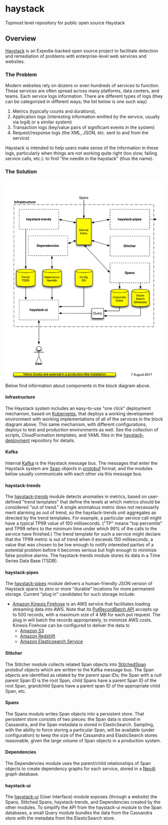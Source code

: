 # haystack
Topmost level repository for public open source Haystack

## Overview
[Haystack](https://github.com/ExpediaDotCom/haystack) is an Expedia-backed open source project to facilitate detection 
and remediation of problems with enterprise-level web services and websites.

### The Problem
Modern websites rely on dozens or even hundreds of services to function. These services are often spread across many
platforms, data centers, and teams. Each service logs information. There are different types of logs (they can be 
categorized in different ways; the list below is one such way) 
1. Metrics (typically counts and durations), 
2. Application logs (interesting information emitted by the service, usually via log4j or a similar system)
3. Transaction logs (key/value pairs of significant events in the system)
4. Request/response logs (the XML, JSON, etc. sent to and from the service)

Haystack is intended to help users make sense of the information in these logs, particularly when things are not
working quite right (too slow, failing service calls, etc.): to find "the needle in the haystack" (thus the name).

### The Solution
![High Level Block Diagram](docs/images/HaystackComponents.png)
Below find information about components in the block diagram above.

#### Infrastructure
The Haystack system includes an easy-to-use "one click" deployment mechanism, based on 
[Kubernetes](https://en.wikipedia.org/wiki/Kubernetes), that deploys a working development environment with working
implementations of all of the services in the block diagram above. This same mechanism, with different configurations, 
deploys to test and production environments as well. See the collection of scripts, CloudFormation templates, and YAML 
files in the [haystack-deployment](https://github.com/ExpediaDotCom/haystack-deployment) repository for details.

#### Kafka
Internal [Kafka](https://en.wikipedia.org/wiki/Apache_Kafka) is the Haystack message bus. The messages that enter the
Haystack system are [Span](https://github.com/ExpediaDotCom/haystack-idl/blob/master/proto/span.proto) objects in
[protobuf](https://en.wikipedia.org/wiki/Protocol_Buffers) format, and the modules below usually communicate with
each other via this message bus.

#### haystack-trends
The [haystack-trends](https://github.com/ExpediaDotCom/haystack-trends) module detects anomalies in metrics, based on 
user-defined "trend templates" that define the levels at which metrics should be considered "out of trend." A single 
anomalous metric does not necessarily merit alarming as out of trend, so the haystack-trends unit aggregates as directed
by the trend templates. For example, a particular service call might have a typical TP99 value of 100 milliseconds. 
("TP" means "top percentile" and TP99 refers to the minimum time under which 99% of the calls to the service have 
finished.) The trend template for such a service might declare that the TP99 metric is out of trend when it exceeds 150 
milliseconds, a value that was chosen to be low enough to notify interested parties of a potential problem before it 
becomes serious but high enough to minimize false positive alarms. The haystack-trends module stores its data in a Time 
Series Data Base (TSDB).

#### haystack-pipes
The [haystack-pipes](https://github.com/ExpediaDotCom/haystack-pipes) module delivers a human-friendly JSON version of 
Haystack spans to zero or more "durable" locations for more permanent storage. Current "plug in" candidates for such 
storage include:
* [Amazon Kinesis Firehose](https://aws.amazon.com/kinesis/firehose/) is an AWS service that facilitates loading 
streaming data into AWS. Note that its 
[PutRecordBatch API](http://docs.aws.amazon.com/firehose/latest/APIReference/API_PutRecordBatch.html) accepts up to
500 records, with a maximum size of 4 MB for each put request. The plug in will batch the records appropriately, to
minimize AWS costs. Kinesis Firehose can be configured to deliver the data to
    * [Amazon S3](https://aws.amazon.com/s3/)
    * [Amazon Redshift](https://aws.amazon.com/redshift/)
    * [Amazon Elasticsearch Service](https://aws.amazon.com/elasticsearch-service/)

#### Stitcher
The Stitcher module collects related Span objects into
[StitchedSpan](https://github.com/ExpediaDotCom/haystack-idl/blob/master/proto/stitchedSpan.proto) protobuf objects 
which are written to the Kafka message bus. The Span objects are identified as related by the parent span IDs; the Span
with a null parent Span ID is the root Span, child Spans have a parent Span ID of the root Span, grandchild Spans have a
parent span ID of the appropriate child Span, etc.

#### Spans
The Spans module writes Span objects into a persistent store. That persistent store consists of two pieces: the Span
data is stored in Cassandra, and the Span metadata is stored in ElasticSearch. Sampling, with the ability to force
storing a particular Span, will be available (under configuration) to keep the size of the Cassandra and ElasticSearch
stores reasonable, given the large volume of Span objects in a production system. 

#### Dependencies
The Dependencies module uses the parent/child relationships of Span objects to create dependency graphs for each
service, stored in a [Neo4j](https://en.wikipedia.org/wiki/Neo4j) graph database.

#### haystack-ui
The [haystack-ui](https://github.com/ExpediaDotCom/haystack-ui) (User Interface) module exposes (through a website) the
Spans, Stitched Spans, haystack-trends, and Dependencies created by the other modules. To simplify the API from the 
haystack-ui module to the Span databases, a small Query module bundles the data from the Cassandra store with the
metadata from the ElasticSearch store.
